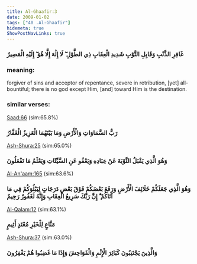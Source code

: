 ```yaml
---
title: Al-Ghaafir:3
date: 2009-01-02
tags: ["40 .Al-Ghaafir"]
hidemeta: true 
ShowPostNavLinks: true 
---
```

### غَافِرِ الذَّنْبِ وَقَابِلِ التَّوْبِ شَدِيدِ الْعِقَابِ ذِي الطَّوْلِ ۖ لَا إِلَٰهَ إِلَّا هُوَ ۖ إِلَيْهِ الْمَصِيرُ
### meaning: 
forgiver of sins and acceptor of repentance, severe in retribution, [yet] all-bountiful; there is no god except Him, [and] toward Him is the destination.
### similar verses: 

[Saad:66](/38/66) (sim:65.8%)

### رَبُّ السَّمَاوَاتِ وَالْأَرْضِ وَمَا بَيْنَهُمَا الْعَزِيزُ الْغَفَّارُ

[Ash-Shura:25](/42/25) (sim:65.0%)

### وَهُوَ الَّذِي يَقْبَلُ التَّوْبَةَ عَنْ عِبَادِهِ وَيَعْفُو عَنِ السَّيِّئَاتِ وَيَعْلَمُ مَا تَفْعَلُونَ

[Al-An'aam:165](/6/165) (sim:63.6%)

### وَهُوَ الَّذِي جَعَلَكُمْ خَلَائِفَ الْأَرْضِ وَرَفَعَ بَعْضَكُمْ فَوْقَ بَعْضٍ دَرَجَاتٍ لِيَبْلُوَكُمْ فِي مَا آتَاكُمْ ۗ إِنَّ رَبَّكَ سَرِيعُ الْعِقَابِ وَإِنَّهُ لَغَفُورٌ رَحِيمٌ

[Al-Qalam:12](/68/12) (sim:63.1%)

### مَنَّاعٍ لِلْخَيْرِ مُعْتَدٍ أَثِيمٍ

[Ash-Shura:37](/42/37) (sim:63.0%)

### وَالَّذِينَ يَجْتَنِبُونَ كَبَائِرَ الْإِثْمِ وَالْفَوَاحِشَ وَإِذَا مَا غَضِبُوا هُمْ يَغْفِرُونَ
